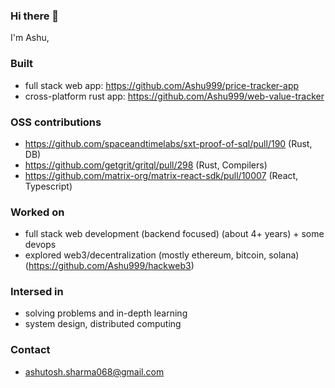 ### Hi there 👋

I'm Ashu,
### Built
- full stack web app: https://github.com/Ashu999/price-tracker-app
- cross-platform rust app: https://github.com/Ashu999/web-value-tracker

### OSS contributions
- https://github.com/spaceandtimelabs/sxt-proof-of-sql/pull/190 (Rust, DB)
- https://github.com/getgrit/gritql/pull/298 (Rust, Compilers)
- https://github.com/matrix-org/matrix-react-sdk/pull/10007 (React, Typescript)

### Worked on
- full stack web development (backend focused) (about 4+ years) + some devops
- explored web3/decentralization (mostly ethereum, bitcoin, solana)  (https://github.com/Ashu999/hackweb3)

### Intersed in
- solving problems and in-depth learning
- system design, distributed computing

### Contact
- ashutosh.sharma068@gmail.com
